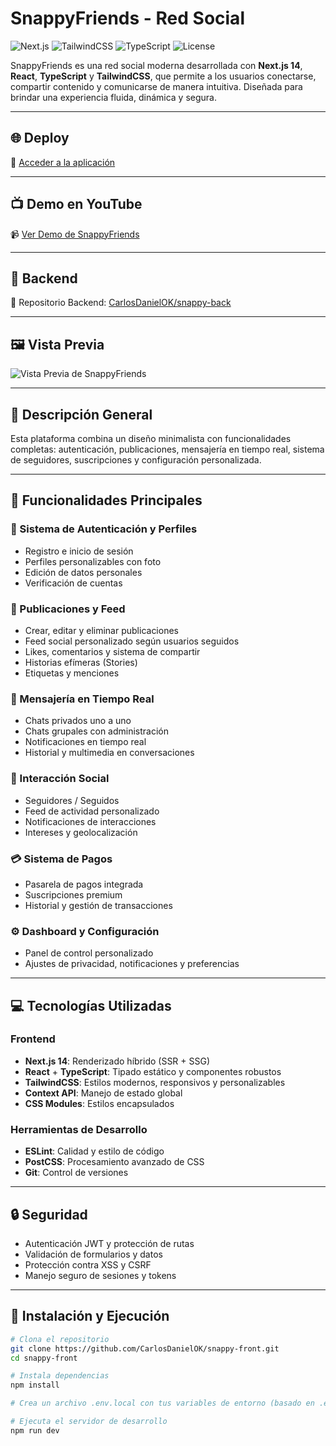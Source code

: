 # SnappyFriends - Red Social

![Next.js](https://img.shields.io/badge/Next.js-v14.0.0-black)
![TailwindCSS](https://img.shields.io/badge/TailwindCSS-v3.3-blue)
![TypeScript](https://img.shields.io/badge/TypeScript-v5.0-blue)
![License](https://img.shields.io/badge/License-MIT-green)

SnappyFriends es una red social moderna desarrollada con **Next.js 14**, **React**, **TypeScript** y **TailwindCSS**, que permite a los usuarios conectarse, compartir contenido y comunicarse de manera intuitiva. Diseñada para brindar una experiencia fluida, dinámica y segura.

---

## 🌐 Deploy

🔗 [Acceder a la aplicación](https://snappyfriends.vercel.app)

---

## 📺 Demo en YouTube

📹 [Ver Demo de SnappyFriends](https://www.youtube.com/watch?v=TU_LINK_DEMO)

---

## 🧠 Backend

🔧 Repositorio Backend: [CarlosDanielOK/snappy-back](https://github.com/CarlosDanielOK/snappy-back)

---

## 🖼️ Vista Previa

![Vista Previa de SnappyFriends](https://raw.githubusercontent.com/CarlosDanielOK/snappy-front/main/public/preview-snappyfriends.png)

---

## 📱 Descripción General

Esta plataforma combina un diseño minimalista con funcionalidades completas: autenticación, publicaciones, mensajería en tiempo real, sistema de seguidores, suscripciones y configuración personalizada.

---

## 🎯 Funcionalidades Principales

### 🔐 Sistema de Autenticación y Perfiles
- Registro e inicio de sesión
- Perfiles personalizables con foto
- Edición de datos personales
- Verificación de cuentas

### 📝 Publicaciones y Feed
- Crear, editar y eliminar publicaciones
- Feed social personalizado según usuarios seguidos
- Likes, comentarios y sistema de compartir
- Historias efímeras (Stories)
- Etiquetas y menciones

### 💬 Mensajería en Tiempo Real
- Chats privados uno a uno
- Chats grupales con administración
- Notificaciones en tiempo real
- Historial y multimedia en conversaciones

### 👥 Interacción Social
- Seguidores / Seguidos
- Feed de actividad personalizado
- Notificaciones de interacciones
- Intereses y geolocalización

### 💳 Sistema de Pagos
- Pasarela de pagos integrada
- Suscripciones premium
- Historial y gestión de transacciones

### ⚙️ Dashboard y Configuración
- Panel de control personalizado
- Ajustes de privacidad, notificaciones y preferencias

---

## 💻 Tecnologías Utilizadas

### Frontend
- **Next.js 14**: Renderizado híbrido (SSR + SSG)
- **React** + **TypeScript**: Tipado estático y componentes robustos
- **TailwindCSS**: Estilos modernos, responsivos y personalizables
- **Context API**: Manejo de estado global
- **CSS Modules**: Estilos encapsulados

### Herramientas de Desarrollo
- **ESLint**: Calidad y estilo de código
- **PostCSS**: Procesamiento avanzado de CSS
- **Git**: Control de versiones

---

## 🔒 Seguridad

- Autenticación JWT y protección de rutas
- Validación de formularios y datos
- Protección contra XSS y CSRF
- Manejo seguro de sesiones y tokens

---

## 📂 Instalación y Ejecución

```bash
# Clona el repositorio
git clone https://github.com/CarlosDanielOK/snappy-front.git
cd snappy-front

# Instala dependencias
npm install

# Crea un archivo .env.local con tus variables de entorno (basado en .env.example)

# Ejecuta el servidor de desarrollo
npm run dev
